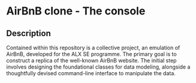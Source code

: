 # AirBnB clone - The console
## Description
Contained within this repository is a collective project, an emulation of AirBnB, developed for the ALX SE programme.
The primary goal is to construct a replica of the well-known AirBnB website.
The initial step involves designing the foundational classes for data modeling,
alongside a thoughtfully devised command-line interface to manipulate the data.
